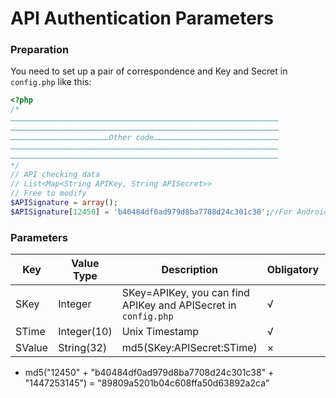 # API Authentication Parameters

### Preparation
You need to set up a pair of correspondence and Key and Secret in ```config.php``` like this:
```php
<?php
/*
………………………………………………………………………………………………………………………………………………………………
………………………………………………………………………………………………………………………………………………………………
…………………………………………………………Other code…………………………………………………………………………
………………………………………………………………………………………………………………………………………………………………
………………………………………………………………………………………………………………………………………………………………
*/
// API checking data
// List<Map<String APIKey, String APISecret>>
// Free to modify
$APISignature = array();
$APISignature[12450] = 'b40484df0ad979d8ba7708d24c301c38';//For Android
```

###  Parameters
Key|Value Type|Description|Obligatory|Example
---|---|---|---|---
SKey|Integer|SKey=APIKey, you can find APIKey and APISecret in ```config.php```|√|12450
STime|Integer(10)|Unix Timestamp|√|1447253145
SValue|String(32)|md5(SKey:APISecret:STime)|×|89809a5201b04c608ffa50d63892a2ca

* md5("12450" + "b40484df0ad979d8ba7708d24c301c38" + "1447253145") = "89809a5201b04c608ffa50d63892a2ca"
